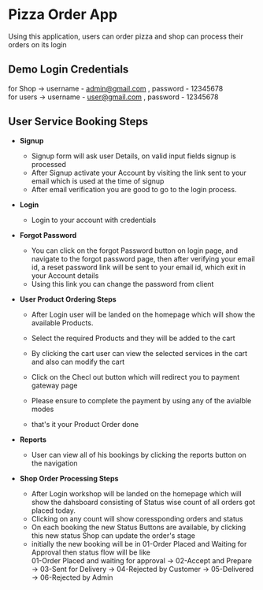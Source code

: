 # Pizza Order App

Using this application, users can order pizza and shop can process their orders on its login

## Demo Login Credentials

for Shop -> username - admin@gmail.com , password - 12345678 \
for users -> username - user@gmail.com , password - 12345678

## User Service Booking Steps

- **Signup**

  - Signup form will ask user Details, on valid input fields signup is processed
  - After Signup activate your Account by visiting the link sent to your email which is used at the time of signup
  - After email verification you are good to go to the login process.

- **Login**

  - Login to your account with credentials

- **Forgot Password**

  - You can click on the forgot Password button on login page, and navigate to the forgot password page, then after verifying your email id, a reset password link will be sent to your email id, which exit in your Account details
  - Using this link you can change the password from client

- **User Product Ordering Steps**

  - After Login user will be landed on the homepage which will show the available Products.

  - Select the required Products and they will be added to the cart
  - By clicking the cart user can view the selected services in the cart and also can modify the cart
  - Click on the Checl out button which will redirect you to payment gateway page
  - Please ensure to complete the payment by using any of the avialble modes
  - that's it your Product Order done

- **Reports**

  - User can view all of his bookings by clicking the reports button on the navigation

- **Shop Order Processing Steps**

  - After Login workshop will be landed on the homepage which will show the dahsboard consisting of Status wise count of all orders got placed today.
  - Clicking on any count will show coressponding orders and status
  - On each booking the new Status Buttons are available, by clicking this new status Shop can update the order's stage
  - initially the new booking will be in 01-Order Placed and Waiting for Approval then status flow will be like \
    01-Order Placed and waiting for approval -> 02-Accept and Prepare -> 03-Sent for Delivery -> 04-Rejected by Customer -> 05-Delivered -> 06-Rejected by Admin
